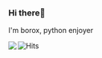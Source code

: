 ### Hi there👋
I'm borox, python enjoyer

<img align='left' src="https://lanyard-profile-readme.vercel.app/api/314424536256872449?bg=00000000">


![Hits](https://hits.link/hits?url=https%3A%2F%2Fgithub.com%2Fborox345)
